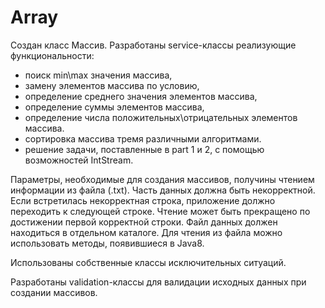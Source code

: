 # Array

Создан класс Массив.
Разработаны service-классы реализующие функциональности:
* поиск min\max значения массива,
* замену элементов массива по условию,
* определение среднего значения элементов массива,
* определение суммы элементов массива,
* определение числа положительных\отрицательных элементов массива.
* сортировка массива тремя различными алгоритмами.
* решение задачи, поставленные в part 1 и 2, с помощью возможностей IntStream. 
 
 Параметры, необходимые для создания массивов, получины чтением информации из файла (.txt). 
 Часть данных должна быть некорректной. Если встретилась некорректная строка, приложение должно переходить к следующей строке. 
 Чтение может быть прекращено по достижении первой корректной строки.
 Файл данных должен находиться в отдельном каталоге.
 Для чтения из файла можно использовать методы, появившиеся в Java8.
 
 Использованы собственные классы исключительных ситуаций.
 
 Разработаны validation-классы для валидации исходных данных при создании массивов.